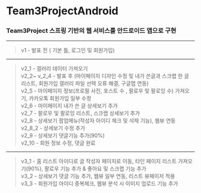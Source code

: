 # Team3ProjectAndroid
### Team3Project 스프링 기반의 웹 서비스를 안드로이드 앱으로 구현

* * *
>v1 - 발표 전 ( 기본 틀, 로그인 및 회원가입)  
* * *
>v2_1 - 갤러리 데이터 가져오기  
>v2_2~ v_2_4 - 발표 후 (마이페이지 디자인 수정 및 내가 쓴글과 스크랩 한 글 리스트, 회원가입 갤러리 파일 선택 오류 해결, 구글맵 연동)  
>v2_5 - 마이페이지 정보(프로필 사진, 포스트 수 , 팔로우 및 팔로잉 수) 가져오기, 카카오톡 회원가입 일부 수정  
>v2_6 - 마이페이지 내가 쓴 글 상세보기 추가  
>v2_7 - 팔로우 및 팔로잉 리스트, 스크랩 상세보기 추가  
>v2_8 - 상세보기 팝업메뉴(작성자 아이디 체크 및 삭제 기능), 웹뷰 연동  
>v2_8_2 - 상세보기 수정 추가  
>v2_9 - 상세보기 댓글기능 추가(90%)  
>v2_10 - 회원 정보 수정, 댓글 완료  
* * *
>v3_1 - 홈 리스트 아이디로 글 작성자 페이지로 이동, 타인 페이지 리스트 가져오기(90%), 팔로우 기능 추가 & 좋아요 및 스크랩 기능 추가  
>v3_2 - 상세보기 댓글 기능 추가, 웹뷰 일부 연동, 리스트 뷰페이저 적용  
>v3_3 - 회원가입 아이디 중복체크, 웹뷰 분석 시 이미지 업로드 기능 추가
